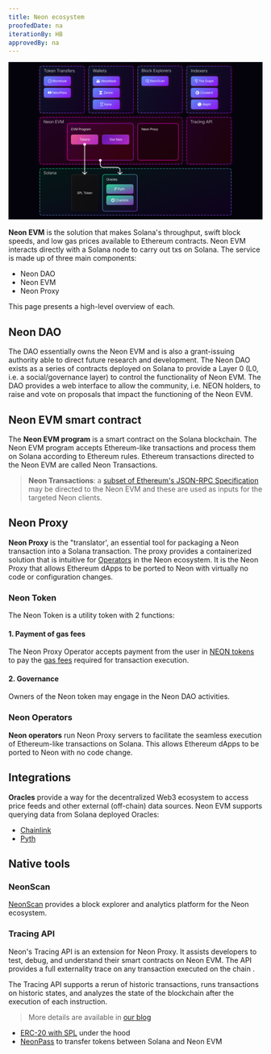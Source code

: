 ```yaml
---
title: Neon ecosystem
proofedDate: na
iterationBy: HB
approvedBy: na
---
```


<div className='neon-img-box-300' style={{textAlign: 'center', width: 700, display: 'block', margin: 'auto'}}>

![](img/neon_ecosystem.png)

</div>

**Neon EVM** is the solution that makes Solana's throughput, swift block speeds, and low gas prices available to Ethereum contracts. Neon EVM interacts directly with a Solana node to carry out txs on Solana. The service is made up of three main components:

- Neon DAO
- Neon EVM
- Neon Proxy

This page presents a high-level overview of each.

## Neon DAO

The DAO essentially owns the Neon EVM and is also a grant-issuing authority able to direct future research and development. The Neon DAO exists as a series of contracts deployed on Solana to provide a Layer 0 (L0, i.e. a social/governance layer) to control the functionality of Neon EVM. The DAO provides a web interface to allow the community, i.e. NEON holders, to raise and vote on proposals that impact the functioning of the Neon EVM.

## Neon EVM smart contract

The **Neon EVM program** is a smart contract on the Solana blockchain. The Neon EVM program accepts Ethereum-like transactions and process them on Solana according to Ethereum rules. Ethereum transactions directed to the Neon EVM are called Neon Transactions. 

> **Neon Transactions**: a [subset of Ethereum's JSON-RPC Specification](/docs/evm_compatibility/json_rpc_api_methods) may be directed to the Neon EVM and these are used as inputs for the targeted Neon clients.

## Neon Proxy

**Neon Proxy** is the "translator', an essential tool for packaging a Neon transaction into a Solana transaction. The proxy provides a containerized solution that is intuitive for [Operators](/docs/operating/overview/introduction) in the Neon ecosystem. It is the Neon Proxy that allows Ethereum dApps to be ported to Neon with virtually no code or configuration changes.

### Neon Token

The Neon Token is a utility token with 2 functions:

#### 1. Payment of gas fees

The Neon Proxy Operator accepts payment from the user in [NEON tokens](/docs/tokens/neon_token) to pay the [gas fees](/docs/tokens/gas_fees) required for transaction execution.

#### 2. Governance

Owners of the Neon token may engage in the Neon DAO activities.

### Neon Operators

**Neon operators** run Neon Proxy servers to facilitate the seamless execution of Ethereum-like transactions on Solana. This allows Ethereum dApps to be ported to Neon with no code change.

## Integrations

**Oracles** provide a way for the decentralized Web3 ecosystem to access price feeds and other external (off-chain) data sources. Neon EVM supports querying data from Solana deployed Oracles:  
* [Chainlink](/docs/developing/integrate/oracles/integrating_chainlink)
* [Pyth](/docs/developing/integrate/oracles/integrating_pyth)

## Native tools

### NeonScan

[NeonScan](https://neonscan.org/) provides a block explorer <!-- Solana explorer?? --> and analytics platform for the Neon ecosystem.

### Tracing API

Neon's Tracing API is an extension for Neon Proxy. It assists developers to test, debug, and understand their smart contracts on Neon EVM. The API provides a full externality trace on any transaction executed on the chain <!-- we do not have a blockchain -- so on Solana or "transaction executed by an Operator" -->. 

The Tracing API supports a rerun of historic transactions, runs transactions on historic states, and analyzes the state of the blockchain <!-- ditto no chain, so Solana state?? --> after the execution of each instruction. 

> More details are available in [our blog](https://medium.com/neon-labs/neon-proxy-tracing-api-fdb3842a80fa)

* [ERC-20 with SPL](/docs/developing/deploy_facilities/interacting_with_spl_tokens) under the hood
* [NeonPass](/docs/token_transferring/neonpass_usage) to transfer tokens between Solana and Neon EVM
